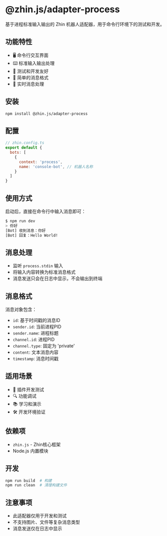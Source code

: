 # @zhin.js/adapter-process

基于进程标准输入输出的 Zhin 机器人适配器，用于命令行环境下的测试和开发。

## 功能特性

- 🖥️ 命令行交互界面
- ⌨️ 标准输入输出处理
- 🧪 测试和开发友好
- 📝 简单的消息格式
- 🔄 实时消息处理

## 安装

```bash
npm install @zhin.js/adapter-process
```

## 配置

```javascript
// zhin.config.ts
export default {
  bots: [
    {
      context: 'process',
      name: 'console-bot', // 机器人名称
    }
  ]
}
```

## 使用方式

启动后，直接在命令行中输入消息即可：

```bash
$ npm run dev
> 你好
[Bot] 收到消息：你好
[Bot] 回复：Hello World!
```

## 消息处理

- 监听 `process.stdin` 输入
- 将输入内容转换为标准消息格式
- 消息发送只会在日志中显示，不会输出到终端

## 消息格式

消息对象包含：
- `id`: 基于时间戳的消息ID
- `sender.id`: 当前进程PID
- `sender.name`: 进程标题
- `channel.id`: 进程PID
- `channel.type`: 固定为 'private'
- `content`: 文本消息内容
- `timestamp`: 消息时间戳

## 适用场景

- 🧪 插件开发测试
- 🔍 功能调试
- 📚 学习和演示
- 🛠️ 开发环境验证

## 依赖项

- `zhin.js` - Zhin核心框架
- Node.js 内置模块

## 开发

```bash
npm run build  # 构建
npm run clean  # 清理构建文件
```

## 注意事项

- 此适配器仅用于开发和测试
- 不支持图片、文件等复杂消息类型
- 消息发送仅在日志中显示
